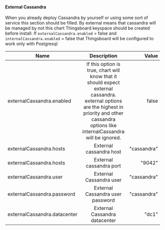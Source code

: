 #### External Cassandra

When you already deploy Cassandra by yourself or using some sort of service this section should be filled.
By external means that cassandra will be managed by not this chart
Thingsboard keyspace should be created before install.
If `externalCassandra.enabled` = false and `internalCassandra.enabled` = false that Thingsboard will be configured to work
only with Postgresql

| Name                                  |                                                                                            Description                                                                                             |            Value |
|---------------------------------------|:--------------------------------------------------------------------------------------------------------------------------------------------------------------------------------------------------:|-----------------:|
| externalCassandra.enabled             | If this option is true, chart will know that it should expect external cassandra. external options are the highest in priority and other cassandra options like internalCassandra will be ignored. |            false |
| externalCassandra.hosts               |                                                                                      External cassandra host                                                                                       |      "cassandra" |
| externalCassandra.hosts               |                                                                                      External cassandra port                                                                                       |           "9042" |
| externalCassandra.user                |                                                                                      External Cassandra user                                                                                       |      "cassandra" |
| externalCassandra.password            |                                                                                  External Cassandra user password                                                                                  |      "cassandra" |
| externalCassandra.datacenter          |                                                                                   External Cassandra datacenter                                                                                    |            "dc1" |

